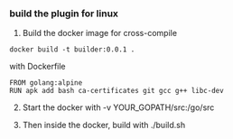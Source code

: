 ### build the plugin for linux
1. Build the docker image for cross-compile
```
docker build -t builder:0.0.1 .
```
with Dockerfile
```
FROM golang:alpine
RUN apk add bash ca-certificates git gcc g++ libc-dev
```

2. Start the docker with -v YOUR_GOPATH/src:/go/src

3. Then inside the docker, build with ./build.sh
